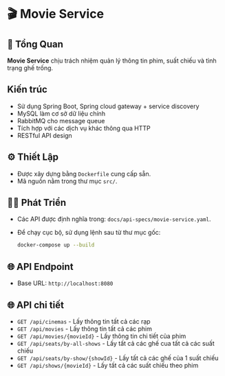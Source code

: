 
# 🎬 Movie Service

## 📝 Tổng Quan

**Movie Service** chịu trách nhiệm quản lý thông tin phim, suất chiếu và tình trạng ghế trống.

## Kiến trúc

* Sử dụng Spring Boot, Spring cloud gateway + service discovery
* MySQL làm cơ sở dữ liệu chính
* RabbitMQ cho message queue
* Tích hợp với các dịch vụ khác thông qua HTTP
* RESTful API design

## ⚙️ Thiết Lập

* Được xây dựng bằng `Dockerfile` cung cấp sẵn.
* Mã nguồn nằm trong thư mục `src/`.

## 👨‍💻 Phát Triển

* Các API được định nghĩa trong: `docs/api-specs/movie-service.yaml`.
* Để chạy cục bộ, sử dụng lệnh sau từ thư mục gốc:

  ```bash
  docker-compose up --build
  ```

## 🌐 API Endpoint

* Base URL: `http://localhost:8080`

## 🌐 API chi tiết

* `GET /api/cinemas` - Lấy thông tin tất cả các rạp
* `GET /api/movies` - Lấy thông tin tất cả các phim
* `GET /api/movies/{movieId}` - Lấy thông tin chi tiết của phim
* `GET /api/seats/by-all-shows` - Lấy tất cả các ghế cua tất cả các suất chiếu
* `GET /api/seats/by-show/{showId}` - Lấy tất cả các ghế của 1 suất chiếu
* `GET /api/shows/{movieId}` - Lấy tất cả các suất chiếu theo phim



